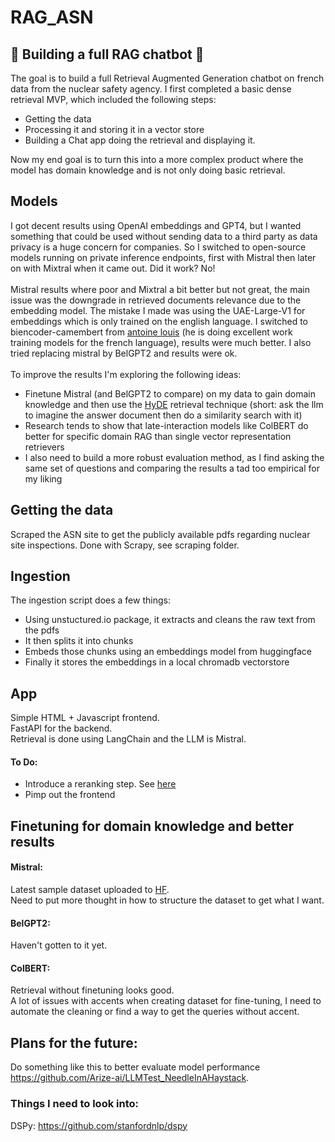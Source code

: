 # RAG_ASN
## 🚧 Building a full RAG chatbot 🚧

The goal is to build a full Retrieval Augmented Generation chatbot on french data from the nuclear safety agency.
I first completed a basic dense retrieval MVP, which included the following steps:<br>
 * Getting the data<br>
 * Processing it and storing it in a vector store<br>
 * Building a Chat app doing the retrieval and displaying it.  
   
Now my end goal is to turn this into a more complex product where the model has domain knowledge and is not only doing basic retrieval.<br>
## Models
I got decent results using OpenAI embeddings and GPT4, but I wanted something that could be used without sending data to a third party as data privacy is a huge concern for companies.
So I switched to open-source models running on private inference endpoints, first with Mistral then later on with Mixtral when it came out.
Did it work? No! <br><br>
Mistral results where poor and Mixtral a bit better but not great, the main issue was the downgrade in retrieved documents relevance due to the embedding model. The mistake I made was using the UAE-Large-V1 for embeddings which is only trained on the english language. I switched to biencoder-camembert from [antoine louis](https://huggingface.co/antoinelouis) (he is doing excellent work training models for the french language), results were much better. I also tried replacing mistral by BelGPT2 and results were ok.<br><br>
To improve the results I'm exploring the following ideas:<br>
- Finetune Mistral (and BelGPT2 to compare) on my data to gain domain knowledge and then use the [HyDE](https://arxiv.org/abs/2212.10496) retrieval technique (short: ask the llm to imagine the answer document then do a similarity search with it)<br>
- Research tends to show that late-interaction models like ColBERT do better for specific domain RAG than single vector representation  retrievers
- I also need to build a more robust evaluation method, as I find asking the same set of questions and comparing the results a tad too empirical for my liking

## Getting the data
Scraped the ASN site to get the publicly available pdfs regarding nuclear site inspections.
Done with Scrapy, see scraping folder.

## Ingestion
The ingestion script does a few things:<br>
- Using unstuctured.io package, it extracts and cleans the raw text from the pdfs<br>
- It then splits it into chunks<br>
- Embeds those chunks using an embeddings model from huggingface<br>
- Finally it stores the embeddings in a local chromadb vectorstore<br>

## App
Simple HTML + Javascript frontend.<br>
FastAPI for the backend.<br>
Retrieval is done using LangChain and the LLM is Mistral.

#### To Do: <br>
* Introduce a reranking step. See [here](https://medium.com/llamaindex-blog/boosting-rag-picking-the-best-embedding-reranker-models-42d079022e83)<br>
* Pimp out the frontend


## Finetuning for domain knowledge and better results
#### Mistral: <br>
Latest sample dataset uploaded to [HF](https://huggingface.co/datasets/AdrienB134/ASN_pairs). <br>
Need to put more thought in how to structure the dataset to get what I want.  <br>
#### BelGPT2: <br>
Haven't gotten to it yet. <br>
#### ColBERT: <br>
Retrieval without finetuning looks good. <br>
A lot of issues with accents when creating dataset for fine-tuning, I need to automate the cleaning or find a way to get the queries without accent. <br>


## Plans for the future: 
Do something like this to better evaluate model performance https://github.com/Arize-ai/LLMTest_NeedleInAHaystack. 


### Things I need to look into: 
DSPy: https://github.com/stanfordnlp/dspy
